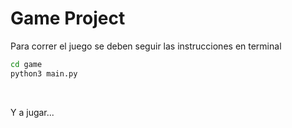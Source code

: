 # Game Project

Para correr el juego se deben seguir las instrucciones
en terminal

```sh
cd game
python3 main.py
```
<br>

Y a jugar...